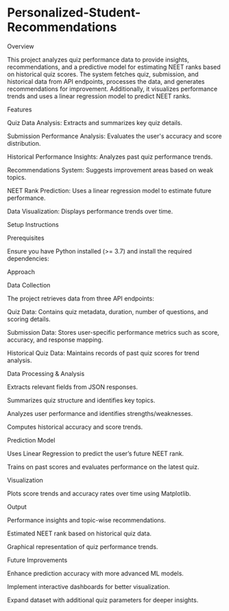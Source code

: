 # Personalized-Student-Recommendations
Overview

This project analyzes quiz performance data to provide insights, recommendations, and a predictive model for estimating NEET ranks based on historical quiz scores. The system fetches quiz, submission, and historical data from API endpoints, processes the data, and generates recommendations for improvement. Additionally, it visualizes performance trends and uses a linear regression model to predict NEET ranks.

Features

Quiz Data Analysis: Extracts and summarizes key quiz details.

Submission Performance Analysis: Evaluates the user's accuracy and score distribution.

Historical Performance Insights: Analyzes past quiz performance trends.

Recommendations System: Suggests improvement areas based on weak topics.

NEET Rank Prediction: Uses a linear regression model to estimate future performance.

Data Visualization: Displays performance trends over time.

Setup Instructions

Prerequisites

Ensure you have Python installed (>= 3.7) and install the required dependencies:


Approach

Data Collection

The project retrieves data from three API endpoints:

Quiz Data: Contains quiz metadata, duration, number of questions, and scoring details.

Submission Data: Stores user-specific performance metrics such as score, accuracy, and response mapping.

Historical Quiz Data: Maintains records of past quiz scores for trend analysis.

Data Processing & Analysis

Extracts relevant fields from JSON responses.

Summarizes quiz structure and identifies key topics.

Analyzes user performance and identifies strengths/weaknesses.

Computes historical accuracy and score trends.

Prediction Model

Uses Linear Regression to predict the user’s future NEET rank.

Trains on past scores and evaluates performance on the latest quiz.

Visualization

Plots score trends and accuracy rates over time using Matplotlib.

Output

Performance insights and topic-wise recommendations.

Estimated NEET rank based on historical quiz data.

Graphical representation of quiz performance trends.

Future Improvements

Enhance prediction accuracy with more advanced ML models.

Implement interactive dashboards for better visualization.

Expand dataset with additional quiz parameters for deeper insights.


